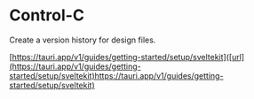 # Control-C
Create a version history for design files.

[https://tauri.app/v1/guides/getting-started/setup/sveltekit]([url](https://tauri.app/v1/guides/getting-started/setup/sveltekit)https://tauri.app/v1/guides/getting-started/setup/sveltekit)
